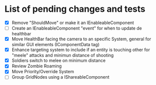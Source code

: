 # List of pending changes and tests

- [X] Remove "ShouldMove" or make it an IEnableableComponent
- [ ] Create an IEnableableComponent "event" for when to update de healthbar
- [X] Move HealthBar facing the camera to an specific System, general for similar GUI elements (IComponentData tag)
- [X] Enhance targeting system to include if an entity is touching other for "meele" attacks and minimun distance of shooting
- [X] Soldiers switch to melee on minimum distance
- [X] Review Zombie Roaming
- [X] Move Priority/Override System
- [ ] Group GridNodes using a IShareableComponent